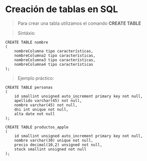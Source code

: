 # Creación de tablas en SQL

> Para crear una tabla 
> utilizamos el comando **CREATE TABLE**

> Sintáxis: 

    CREATE TABLE nombre  
    (  
        nombreColumna tipo características,    
        nombreColumna2 tipo características,   
        nombreColumna3 tipo características,   
        nombreColumna4 tipo características  
    );

> Ejemplo práctico: 

    CREATE TABLE personas  
    (  
        id smallint unsigned auto_increment primary key not null,  
        apellido varchar(45) not null,
        nombre varchar(45) not null,
        dni int unique not null,
        alta date not null
    );

    CREATE TABLE productos_apple
    (  
        id smallint unsigned auto_increment primary key not null,    
        nombre varchar(30) unique not null,   
        precio decimal(10,2) unsigned not null,  
        stock smallint unsigned not null  
    );  
